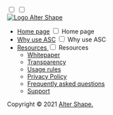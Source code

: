 
<!DOCTYPE html> <!--[if lt IE 7]> <html class="no-js lt-ie9 lt-ie8 lt-ie7"> <![endif]--> <!--[if IE 7]> <html class="no-js lt-ie9 lt-ie8"> <![endif]--> <!--[if IE 8]> <html class="no-js lt-ie9"> <![endif]--> <!--[if gt IE 8]> <!--> <html lang="en"> <!-- <![endif]--> <head></head> <body> <div class="menu_wrapper"> <nav> <input type="checkbox" id="show-search"> <input type="checkbox" id="show-menu"> <label for="show-menu" class="menu-icon"><i class="fal fa-bars"></i></label> <div class="menu_content"> <div class="logo"> <a href="/"><img src="https://altershape.com/default/template/img/logo.png?v=2" alt="Logo Alter Shape"></a> </div> <ul class="links"> <li> <a href="/" class="desktop-link">Home page</a> <input type="checkbox" id="show-home"> <label for="show-home">Home page</label> </li> <li> <a href="javascript:void(0)" data-id="about" class="desktop-link menu_go">Why use ASC</a> <input type="checkbox" id="show-discover"> <label for="show-discover" data-id="about" class="menu_go">Why use ASC</label> </li> <li> <a href="/default/template/login.html" class="desktop-link">Resources <i class="fal fa-chevron-down"></i></a> <input type="checkbox" id="show-pages"> <label for="show-pages">Resources <i class="fal fa-chevron-down"></i></label> <ul> <li><a href="/default/template/authors.html">Whitepaper</a></li> <li><a href="/default/template/single-author.html">Transparency</a></li>  <li> <a href="javascript:void(0)" class="soc_article" data-id="2">Usage rules </a> </li> <li> <a href="javascript:void(0)" class="soc_article" data-id="3">Privacy Policy </a> </li> <li> <a href="javascript:void(0)" class="soc_article" data-id="4">Frequently asked questions</a> </li> <li> <a href="javascript:void(0)" class="soc_article" data-id="5">Support</a> </li> </ul> </div> </div> <div class="col-lg-3 col-md-6 col-sm-12"> <div class="foo_widget footer_sub_form"> <p> Copyright © 2021 <a href="/">Alter Shape.</a> </p> </div>
